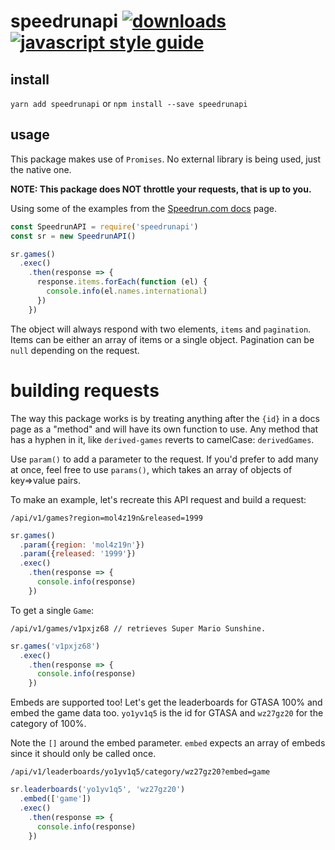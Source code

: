 # speedrunapi [![downloads][downloads-image]][downloads-url] [![javascript style guide][standard-image]][standard-url]

[downloads-image]: https://img.shields.io/npm/dm/speedrunapi.svg
[downloads-url]: https://npmjs.org/package/speedrunapi
[standard-image]: https://img.shields.io/badge/code_style-standard-brightgreen.svg
[standard-url]: https://standardjs.com
[srcom-github]: https://github.com/speedruncom/api

## install

`yarn add speedrunapi` or `npm install --save speedrunapi`

## usage

This package makes use of `Promises`. No external library is being used, just the native one.

**NOTE: This package does NOT throttle your requests, that is up to you.**

Using some of the examples from the [Speedrun.com docs][srcom-github] page.

```js
const SpeedrunAPI = require('speedrunapi')
const sr = new SpeedrunAPI()

sr.games()
  .exec()
    .then(response => {
      response.items.forEach(function (el) {
        console.info(el.names.international)
      })
    })
```

The object will always respond with two elements, `items` and `pagination`. Items can be either an array of items or a single object. Pagination can be `null` depending on the request.

# building requests

The way this package works is by treating anything after the `{id}` in a docs page as a "method" and will have its own function to use. Any method that has a hyphen in it, like `derived-games` reverts to camelCase: `derivedGames`.

Use `param()` to add a parameter to the request. If you'd prefer to add many at once, feel free to use `params()`, which takes an array of objects of key=>value pairs.

To make an example, let's recreate this API request and build a request:

```
/api/v1/games?region=mol4z19n&released=1999
```
```js
sr.games()
  .param({region: 'mol4z19n'})
  .param({released: '1999'})
  .exec()
    .then(response => {
      console.info(response)
    })
```

To get a single `Game`:
```
/api/v1/games/v1pxjz68 // retrieves Super Mario Sunshine.
```
```js
sr.games('v1pxjz68')
  .exec()
    .then(response => {
      console.info(response)
    })
```

Embeds are supported too! Let's get the leaderboards for GTASA 100% and embed the game data too. `yo1yv1q5` is the id for GTASA and `wz27gz20` for the category of 100%.

Note the `[]` around the embed parameter. `embed` expects an array of embeds since it should only be called once.

```
/api/v1/leaderboards/yo1yv1q5/category/wz27gz20?embed=game
```
```js
sr.leaderboards('yo1yv1q5', 'wz27gz20')
  .embed(['game'])
  .exec()
    .then(response => {
      console.info(response)
    })
```

